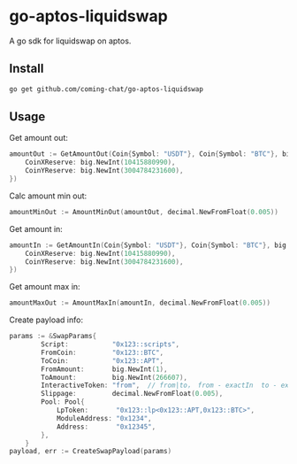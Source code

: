 # go-aptos-liquidswap
A go sdk for liquidswap on aptos.

## Install

```sh
go get github.com/coming-chat/go-aptos-liquidswap
```

## Usage

Get amount out:
```go
amountOut := GetAmountOut(Coin{Symbol: "USDT"}, Coin{Symbol: "BTC"}, big.NewInt(1000000), PoolResource{
    CoinXReserve: big.NewInt(10415880990),
    CoinYReserve: big.NewInt(3004784231600),
})
```

Calc amount min out:
```go
amountMinOut := AmountMinOut(amountOut, decimal.NewFromFloat(0.005))
```


Get amount in:
```go
amountIn := GetAmountIn(Coin{Symbol: "USDT"}, Coin{Symbol: "BTC"}, big.NewInt(1000000), PoolResource{
    CoinXReserve: big.NewInt(10415880990),
    CoinYReserve: big.NewInt(3004784231600),
})
```

Get amount max in:
```go
amountMaxOut := AmountMaxIn(amountIn, decimal.NewFromFloat(0.005))
```

Create payload info:
```go
params := &SwapParams{
        Script:           "0x123::scripts",
        FromCoin:         "0x123::BTC",
        ToCoin:           "0x123::APT",
        FromAmount:       big.NewInt(1),
        ToAmount:         big.NewInt(266607),
        InteractiveToken: "from",  // from|to， from - exactIn  to - exactOut
        Slippage:         decimal.NewFromFloat(0.005),
        Pool: Pool{
            LpToken:       "0x123::lp<0x123::APT,0x123::BTC>",
            ModuleAddress: "0x1234",
            Address:       "0x12345",
        },
    }
payload, err := CreateSwapPayload(params)
```
